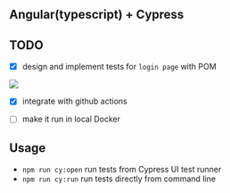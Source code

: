 ## Angular(typescript) + Cypress

## TODO
- [x] design and implement tests for `login page` with POM
<img src="https://monosnap.com/image/4ZUY8T1BC15FB8liWpoGtCGZIIOkEZ"/>

- [x] integrate with github actions

- [ ] make it run in local Docker


## Usage
- `npm run cy:open` run tests from Cypress UI test runner
- `npm run cy:run` run tests directly from command line 
